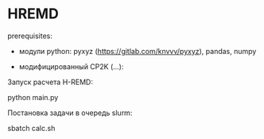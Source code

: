 # HREMD
prerequisites:

- модули python:
pyxyz (https://gitlab.com/knvvv/pyxyz), pandas, numpy

- модифицированный CP2K (...):


Запуск расчета H-REMD:

python main.py

Постановка задачи в очередь slurm:

sbatch calc.sh



